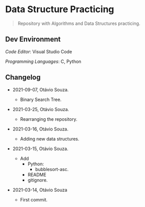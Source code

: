# Data Structure Practicing

> Repository with Algorithms and Data Structures practicing.

## Dev Environment

*Code Editor*: Visual Studio Code

*Programming Languages*: C, Python

## Changelog

- 2021-09-07, Otávio Souza.
  - Binary Search Tree.

- 2021-03-25, Otávio Souza.
  - Rearranging the repository.

- 2021-03-16, Otávio Souza.
  - Adding new data structures.

- 2021-03-15, Otávio Souza.
  - Add
    - Python:
      - bubblesort-asc.
    - README
    - gitignore.

- 2021-03-14, Otávio Souza
  - First commit.
